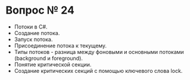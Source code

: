 # Вопрос № 24

* Потоки в C#. 
* Создание потока. 
* Запуск потока. 
* Присоединение потока к текущему. 
* Типы потоков - разница между фоновыми и основными потоками (background и foreground). 
* Понятие критической секции. 
* Создание критических секций с помощью ключевого слова lock.